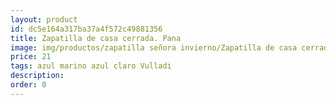 ```yaml
---
layout: product
id: dc5e164a317ba37a4f572c49881356
title: Zapatilla de casa cerrada. Pana
image: img/productos/zapatilla señora invierno/Zapatilla de casa cerrada. Pana=21=azul marino azul claro Vulladi.webp
price: 21
tags: azul marino azul claro Vulladi
description: 
order: 0
---
```

